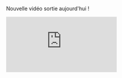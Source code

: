 Nouvelle vidéo sortie aujourd'hui !

<iframe src="https://www.youtube.com/embed/b-Bb_TyhC1A?si=NmCm-RS21E61sA-O" title="YouTube video: The Search for the Longest Infinite Chess Game" frameborder="0" allow="accelerometer; autoplay; clipboard-write; encrypted-media; gyroscope; picture-in-picture; web-share" allowfullscreen=""></iframe>

